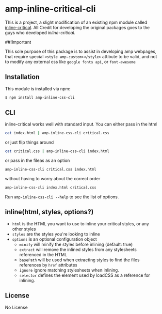 # amp-inline-critical-cli

This is a project, a slight modification of an existing npm module called [inline-critical](https://github.com/bezoerb/inline-critical). All Credit for developing the original packages goes to the guys who developed *inline-critical*.

##!Important

This sole purpose of this package is to assist in developing amp webpages, that require special `<style amp-custom></style>` attibute to be valid, and not to modify any external css like `google fonts api`, or `font-awesome`

## Installation

This module is installed via npm:

``` bash
$ npm install amp-inline-css-cli
```


## CLI

inline-critical works well with standard input. 
You can either pass in the html 
```bash
cat index.html | amp-inline-css-cli critical.css
```
or just flip things around
```bash
cat critical.css | amp-inline-css-cli index.html
```
or pass in the fileas as an option
```bash
amp-inline-css-cli critical.css index.html
```
without having to worry about the correct order
```bash
amp-inline-css-cli index.html critical.css
```
Run `amp-inline-css-cli --help` to see the list of options.

## inline(html, styles, options?)

- `html` is the HTML you want to use to inline your critical styles, or any other styles
- `styles` are the styles you're looking to inline
- `options` is an optional configuration object
  - `minify` will minify the styles before inlining (default: true)
  - `extract` will remove the inlined styles from any stylesheets referenced in the HTML
  - `basePath` will be used when extracting styles to find the files references by `href` attributes
  - `ignore` ignore matching stylesheets when inlining.
  - `selector` defines the element used by loadCSS as a reference for inlining.

## License

No License

